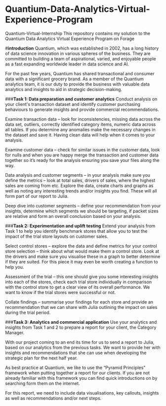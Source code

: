 # Quantium-Data-Analytics-Virtual-Experience-Program
Quantium-Virtual-Internship
This repository contains my solution to the Quantium Data Analytics Virtual Experience Program on Forage

#**introduction**
Quantium, which was established in 2002, has a long history of data science innovation in various spheres of the business. They are committed to building a team of aspirational, varied, and enjoyable people as a fast expanding worldwide leader in data science and AI.

For the past few years, Quantium has shared transactional and consumer data with a significant grocery brand. As a member of the Quantium analytics team, it is our duty to provide the business with valuable data analytics and insights to aid in strategic decision-making.

###**Task 1: Data preparation and customer analytics**
Conduct analysis on your client's transaction dataset and identify customer purchasing behaviours to generate insights and provide commercial recommendations.

Examine transaction data – look for inconsistencies, missing data across the data set, outliers, correctly identified category items, numeric data across all tables. If you determine any anomalies make the necessary changes in the dataset and save it. Having clean data will help when it comes to your analysis.

Examine customer data – check for similar issues in the customer data, look for nulls and when you are happy merge the transaction and customer data together so it’s ready for the analysis ensuring you save your files along the way.

Data analysis and customer segments – in your analysis make sure you define the metrics – look at total sales, drivers of sales, where the highest sales are coming from etc. Explore the data, create charts and graphs as well as noting any interesting trends and/or insights you find. These will all form part of our report to Julia.

Deep dive into customer segments – define your recommendation from your insights, determine which segments we should be targeting, if packet sizes are relative and form an overall conclusion based on your analysis.

###**Task 2: Experimentation and uplift testing**
Extend your analysis from Task 1 to help you identify benchmark stores that allow you to test the impact of the trial store layouts on customer sales.

Select control stores – explore the data and define metrics for your control store selection – think about what would make them a control store. Look at the drivers and make sure you visualise these in a graph to better determine if they are suited. For this piece it may even be worth creating a function to help you.

Assessment of the trial – this one should give you some interesting insights into each of the stores, check each trial store individually in comparison with the control store to get a clear view of its overall performance. We want to know if the trial stores were successful or not.

Collate findings – summarise your findings for each store and provide an recommendation that we can share with Julia outlining the impact on sales during the trial period.

###**Task 3: Analytics and commercial application**
Use your analytics and insights from Task 1 and 2 to prepare a report for your client, the Category Manager.

With our project coming to an end its time for us to send a report to Julia, based on our analytics from the previous tasks. We want to provide her with insights and recommendations that she can use when developing the strategic plan for the next half year.

As best practice at Quantium, we like to use the “Pyramid Principles” framework when putting together a report for our clients. If you are not already familiar with this framework you can find quick introductions on by searching form them on the internet.

For this report, we need to include data visualisations, key callouts, insights as well as recommendations and/or next steps.
